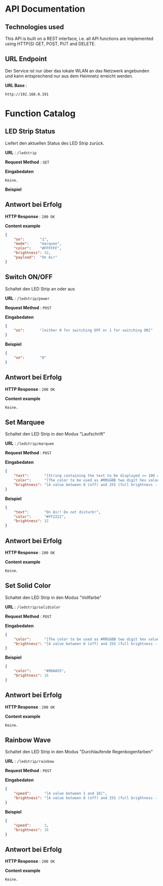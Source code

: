 # API Documentation

## Technologies used
This API is built on a REST interface, i.e. all API functions are implemented using HTTP(S) GET, POST, PUT and DELETE.

## URL Endpoint

Der Service ist nur über das lokale WLAN an das Netzwerk angebunden und kann entsprechend nur aus dem Heimnetz erreicht werden.

**URL Base** : 

`http://192.168.0.191`

# Function Catalog

## LED Strip Status
Liefert den aktuellen Status des LED Strip zurück.

**URL** : `/ledstrip`

**Request Method** : `GET`

**Eingabedaten**

`Keine.`

**Beispiel**

## Antwort bei Erfolg

**HTTP Response** : `200 OK`

**Content example**

```json
{
    "on":       "1",
    "mode":     "marquee",
    "color":    "#FFFFFF",
    "brightness": 32,
    "payload":  "On Air"
}
```

## Switch ON/OFF
Schaltet den LED Strip an oder aus

**URL** : `/ledstrip/power`

**Request Method** : `POST`

**Eingabedaten**

```json
{
    "on":       "[either 0 for switching OFF or 1 for switching ON]"
}
```

**Beispiel**

```json
{
    "on":       "0"
}
```

## Antwort bei Erfolg

**HTTP Response** : `200 OK`

**Content example**

`Keine.`

## Set Marquee
Schaltet den LED Strip in den Modus "Laufschrift"

**URL** : `/ledstrip/marquee`

**Request Method** : `POST`

**Eingabedaten**

```json
{
    "text":       "[String containing the text to be displayed <= 100 chars]",
    "color":      "[The color to be used as #RRGGBB two digit hex values per color]",
    "brightness": "[A value between 0 (off) and 255 (full brightness - not recommended!)]"
}
```

**Beispiel**

```json
{
    "text":       "On Air! Do not disturb!",
    "color":      "#FF2222",
    "brightness": 32
}
```

## Antwort bei Erfolg

**HTTP Response** : `200 OK`

**Content example**

`Keine.`

## Set Solid Color
Schaltet den LED Strip in den Modus "Vollfarbe"

**URL** : `/ledstrip/solidcolor`

**Request Method** : `POST`

**Eingabedaten**

```json
{
    "color":      "[The color to be used as #RRGGBB two digit hex values per color]",
    "brightness": "[A value between 0 (off) and 255 (full brightness - not recommended!)]"
}
```

**Beispiel**

```json
{
    "color":      "#00AA55",
    "brightness": 16
}
```

## Antwort bei Erfolg

**HTTP Response** : `200 OK`

**Content example**

`Keine.`

## Rainbow Wave
Schaltet den LED Strip in den Modus "Durchlaufende Regenbogenfarben"

**URL** : `/ledstrip/rainbow`

**Request Method** : `POST`

**Eingabedaten**

```json
{
    "speed":      "[A value between 1 and 10]",
    "brightness": "[A value between 0 (off) and 255 (full brightness - not recommended!)]"
}
```

**Beispiel**

```json
{
    "speed":      3,
    "brightness": 16
}
```

## Antwort bei Erfolg

**HTTP Response** : `200 OK`

**Content example**

`Keine.`
